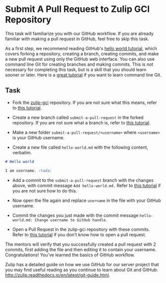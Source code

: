 # Submit A Pull Request to Zulip GCI Repository

This task will familiarize you with our GitHub workflow.  If you
are already familiar with making a pull request in GitHub, feel free
to skip this task.

As a first step, we recommend reading GitHub's
[hello world tutorial](https://guides.github.com/activities/hello-world/), which covers
forking a repository, creating a branch, creating commits, and make a new pull request
using only the GitHub web interface. You can also use command line Git for creating
branches and making commits. This is not necessary for completing this
task, but is a skill that you should learn sooner or later. Here is a
[great tutorial](https://try.github.io) if you want to learn command line Git.

## Task

* Fork the [zulip-gci](https://github.com/zulip/zulip-gci) repository.
If you are not sure what this means, refer to [this tutorial](https://guides.github.com/activities/forking/#fork).

* Create a new branch called `submit-a-pull-request` in the forked repository.
If you are not sure what a branch is, refer to [this tutorial](https://guides.github.com/activities/hello-world/#branch).

* Make a new folder `submit-a-pull-request/<username>` where `<username>` is your GitHub username.

* Create a new file called `hello-world.md` with the following
content, verbatim.

```markdown
# Hello world

I am username. :tada:
```

* Add a commit to the `submit-a-pull-request` branch with the changes above,
with commit message `Add hello-world.md.`
Refer to
[this tutorial](https://guides.github.com/activities/hello-world/#commit)
if you are not sure how to do this.

* Now open the file again and replace `username` in the file with your
  GitHub username.

* Commit the changes you just made with the commit message
`hello-world.md: Change username to GitHub handle.`

* Open a Pull Request in the zulip-gci repository with these commits. Refer to
[this tutorial](https://guides.github.com/activities/hello-world/#pr)
if you don't know how to open a pull request.

The mentors will verify that you successfully created a pull request
with 2 commits, first adding the file and then editing it to contain
your username.  Congratulations!  You've learned the basics of GitHub
workflow.

Zulip has a detailed guide on how we use GitHub for our server project
that you may find useful reading as you continue to learn about Git and
GitHub: http://zulip.readthedocs.io/en/latest/git-guide.html.

